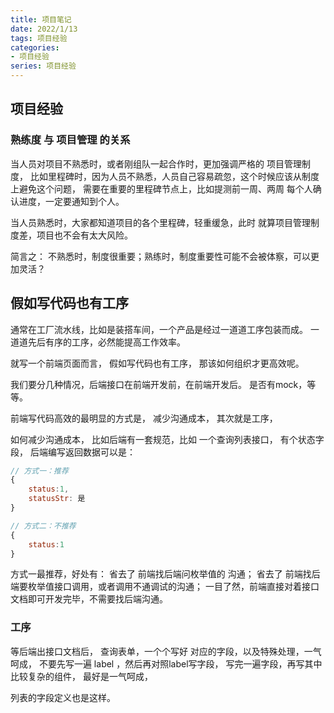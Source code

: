 ```yaml
---
title: 项目笔记
date: 2022/1/13
tags: 项目经验
categories: 
- 项目经验
series: 项目经验
---
```



## 项目经验
### 熟练度 与 项目管理 的关系
当人员对项目不熟悉时，或者刚组队一起合作时，更加强调严格的 项目管理制度，
比如里程碑时，因为人员不熟悉，人员自己容易疏忽，这个时候应该从制度上避免这个问题，
需要在重要的里程碑节点上，比如提测前一周、两周 每个人确认进度，一定要通知到个人。

当人员熟悉时，大家都知道项目的各个里程碑，轻重缓急，此时 就算项目管理制度差，项目也不会有太大风险。

简言之： 不熟悉时，制度很重要；熟练时，制度重要性可能不会被体察，可以更加灵活？









## 假如写代码也有工序

通常在工厂流水线，比如是装搭车间，一个产品是经过一道道工序包装而成。
一道道先后有序的工序，必然能提高工作效率。

就写一个前端页面而言，
假如写代码也有工序，
那该如何组织才更高效呢。

我们要分几种情况，后端接口在前端开发前，在前端开发后。
是否有mock，等等。

前端写代码高效的最明显的方式是，
减少沟通成本，
其次就是工序，

如何减少沟通成本，
比如后端有一套规范，比如 一个查询列表接口， 有个状态字段，
后端编写返回数据可以是：
```js
// 方式一：推荐
{
    status:1,
    statusStr: 是
}
```

```js
// 方式二：不推荐
{
    status:1
}
```

方式一最推荐，好处有：
省去了 前端找后端问枚举值的 沟通；
省去了 前端找后端要枚举值接口调用，或者调用不通调试的沟通；
一目了然，前端直接对着接口文档即可开发完毕，不需要找后端沟通。


### 工序
等后端出接口文档后，
查询表单，一个个写好 对应的字段，以及特殊处理，一气呵成，
不要先写一遍 label ，然后再对照label写字段，
写完一遍字段，再写其中比较复杂的组件，
最好是一气呵成，

列表的字段定义也是这样。









